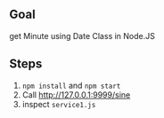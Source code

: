 ## Goal

get Minute using Date Class in Node.JS

## Steps

1. `npm install` and `npm start`
2. Call http://127.0.0.1:9999/sine
3. inspect `service1.js`